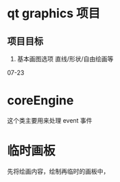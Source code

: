 # qt graphics 项目

## 项目目标
1. 基本画图选项 直线/形状/自由绘画等

07-23
# coreEngine
  这个类主要用来处理 event 事件
# 临时画板
  先将绘画内容，绘制再临时的画板中，
